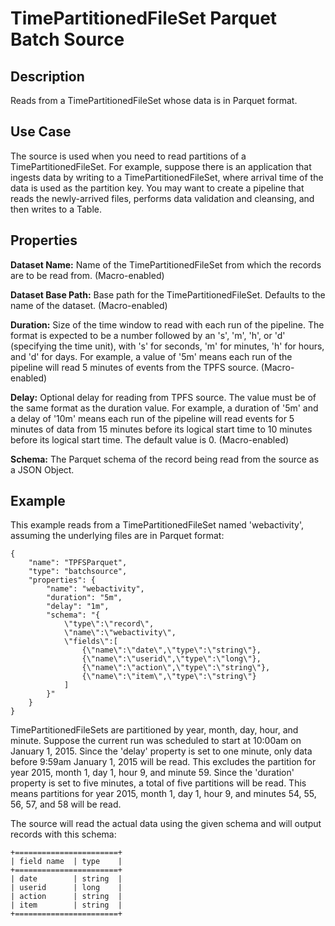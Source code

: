 # TimePartitionedFileSet Parquet Batch Source


Description
-----------
Reads from a TimePartitionedFileSet whose data is in Parquet format.


Use Case
--------
The source is used when you need to read partitions of a TimePartitionedFileSet.
For example, suppose there is an application that ingests data by writing to a TimePartitionedFileSet,
where arrival time of the data is used as the partition key. You may want to create a pipeline that
reads the newly-arrived files, performs data validation and cleansing, and then writes to a Table.


Properties
----------
**Dataset Name:** Name of the TimePartitionedFileSet from which the records are to be read from. (Macro-enabled)

**Dataset Base Path:** Base path for the TimePartitionedFileSet. Defaults to the name of the
dataset. (Macro-enabled)

**Duration:** Size of the time window to read with each run of the pipeline. The format is
expected to be a number followed by an 's', 'm', 'h', or 'd' (specifying the time unit), with
's' for seconds, 'm' for minutes, 'h' for hours, and 'd' for days. For example, a value of
'5m' means each run of the pipeline will read 5 minutes of events from the TPFS source. (Macro-enabled)

**Delay:** Optional delay for reading from TPFS source. The value must be of the same
format as the duration value. For example, a duration of '5m' and a delay of '10m' means
each run of the pipeline will read events for 5 minutes of data from 15 minutes before its logical
start time to 10 minutes before its logical start time. The default value is 0. (Macro-enabled)

**Schema:** The Parquet schema of the record being read from the source as a JSON Object.


Example
-------
This example reads from a TimePartitionedFileSet named 'webactivity', assuming the underlying
files are in Parquet format:

    {
        "name": "TPFSParquet",
        "type": "batchsource",
        "properties": {
            "name": "webactivity",
            "duration": "5m",
            "delay": "1m",
            "schema": "{
                \"type\":\"record\",
                \"name\":\"webactivity\",
                \"fields\":[
                    {\"name\":\"date\",\"type\":\"string\"},
                    {\"name\":\"userid\",\"type\":\"long\"},
                    {\"name\":\"action\",\"type\":\"string\"},
                    {\"name\":\"item\",\"type\":\"string\"}
                ]
            }"
        }
    }

TimePartitionedFileSets are partitioned by year, month, day, hour, and minute. Suppose the
current run was scheduled to start at 10:00am on January 1, 2015. Since the 'delay'
property is set to one minute, only data before 9:59am January 1, 2015 will be read. This
excludes the partition for year 2015, month 1, day 1, hour 9, and minute 59. Since the
'duration' property is set to five minutes, a total of five partitions will be read. This
means partitions for year 2015, month 1, day 1, hour 9, and minutes 54, 55, 56, 57, and 58
will be read. 

The source will read the actual data using the given schema and will output records with
this schema:

    +=======================+
    | field name  | type    |
    +=======================+
    | date        | string  |
    | userid      | long    |
    | action      | string  |
    | item        | string  |
    +=======================+
